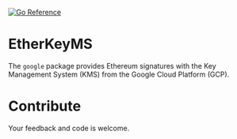 [![Go Reference](https://pkg.go.dev/badge/github.com/pascaldekloe/etherkeyms/google.svg)](https://pkg.go.dev/github.com/pascaldekloe/etherkeyms/google)

# EtherKeyMS

The `google` package provides Ethereum signatures with the Key Management System
(KMS) from the Google Cloud Platform (GCP).


# Contribute

Your feedback and code is welcome.
